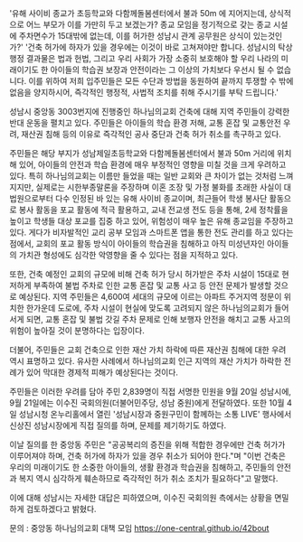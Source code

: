 '유해 사이비 종교가 초등학교와 다함께돌봄센터에서 불과 50m 에 지어지는데, 상식적으로 어느 부모가 이를 가만히 두고 보겠는가? 종교 모임을 정기적으로 갖는 종교 시설에 주차면수가 15대밖에 없는데, 이를 허가한 성남시 관계 공무원은 상식이 있는것인가?'
'건축 허가에  하자가 있을 경우에는 이것이 바로 고쳐져야만 합니다. 성남시의 탁상행정 결과물은 법과 헌법, 그리고 우리 사회가 가장 소중히 보호해야 할 우리 나라의 미래이기도 한 아이들의 학습권 보장과 안전이라는 그 이상의 가치보다 우선시 될 수 없습니다. 이를 위하여 저희 입주민들은 모든 수단과 방법을 동원하여 끝까지 투쟁할 수 밖에 없음을 양지하시어, 즉각적인 행정적, 사법적 조치를 취해 주시기를 부탁 드립니다.'

성남시 중앙동 3003번지에 진행중인 하나님의교회 건축에 대해 지역 주민들이 강력한 반대 운동을 펼치고 있다. 주민들은 아이들의 학습 환경 저해, 교통 혼잡 및 교통안전 우려, 재산권 침해 등의 이유로 즉각적인 공사 중단과 건축 허가 취소를 촉구하고 있다.

주민들은 해당 부지가 성남제일초등학교와 다함께돌봄센터에서 불과 50m 거리에 위치해 있어, 아이들의 안전과 학습 환경에 매우 부정적인 영향을 미칠 것을 크게 우려하고 있다. 
특히 하나님의교회는 이름만 들었을 때는 일반 교회와 큰 차이가 없는 것처럼 느껴지지만, 실제로는 시한부종말론을 주장하며 이혼 조장 및 가정 불화를 초래한 사실이 대법원으로부터 다수 인정된 바 있는 유해 사이비 종교이며,
최근들어 학생 봉사단 활동으로 봉사 활동을 포교 활동에 적극 활용하고, 교내 전교생 전도 등을 통해, 2세 정착률을 높이고 학생들 대상 포교를 집중 하고 있어, 위험성이 매우 높은 유해 종교임을 주장하고 있다. 
게다가 비자발적인 교리 공부 모임과 스마트폰 앱을 통한 전도 관리를 하고 있다는 점에서, 교회의 포교 활동 방식이 아이들의 학습권을 침해하고 아직 미성년자인 아이들의 가치관 형성에도 심각한 악영향을 줄 수 있다는 점을 지적하고 있다.

또한, 건축 예정인 교회의 규모에 비해 건축 허가 당시 허가받은 주차 시설이 15대로 현저하게 부족하여 불법 주차로 인한 교통 혼잡 및 교통 사고 등 안전 문제가 발생할 것으로 예상된다. 
지역 주민들은 4,600여 세대의 규모에 이르는 아파트 주거지역 정문이 위치한 한가운데 도로에, 주차 시설이 현실에 맞도록 고려되지 않은 하나님의교회가 들어서게 되면, 교통 혼잡 및 불법 갓길 주차 문제로 인해 보행자 안전을 해치고 교통 사고의 위험이 높아질 것이 분명하다는 입장이다. 

더불어, 주민들은 교회 건축으로 인한 재산 가치 하락에 따른 재산권 침해에 대한 우려 역시 표명하고 있다. 유사한 사례에서 하나님의교회 인근 지역의 재산 가치가 하락한 전례가 있어 막대한 경제적 피해가 예상된다는 것이다.

주민들은 이러한 우려를 담아 주민 2,839명이 직접 서명한 민원을 9월 20일 성남시에, 9월 21일에는 이수진 국회의원(더불어민주당, 성남 중원)에게 전달하였다. 또한 10월 4일 성남시청 온누리홀에서 열린 '성남시장과 중원구민이 함께하는 소통 LIVE' 행사에서 신상진 성남시장에게 직접 질의를 하며, 문제를 제기하기도 하였다.

이날 질의를 한 중앙동 주민은 "공공복리의 증진을 위해 적합한 경우에만 건축 허가가 이루어져야 하며, 건축 허가에 하자가 있을 경우 취소가 되어야 한다."며 "이번 건축은 우리의 미래이기도 한 소중한 아이들의, 생활 환경과 학습권을 침해하고, 주민들의 안전과 복지 역시 심각하게 훼손하므로 즉각적인 허가 취소 조치가 필요하다"고 말했다.

이에 대해 성남시는 자세한 대답은 피하였으며, 이수진 국회의원 측에서는 상황을 면밀하게 검토하겠다고 밝혔다.


문의 : 
중앙동 하나님의교회 대책 모임
https://one-central.github.io/42bout
